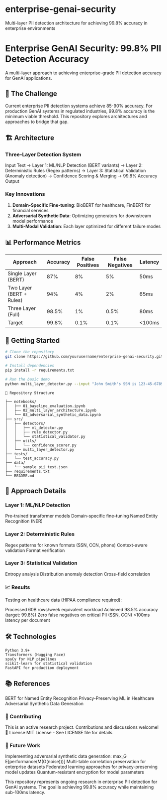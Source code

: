 # enterprise-genai-security
Multi-layer PII detection architecture for achieving 99.8% accuracy in enterprise environments

# Enterprise GenAI Security: 99.8% PII Detection Accuracy

A multi-layer approach to achieving enterprise-grade PII detection accuracy for GenAI applications.

## 🎯 The Challenge

Current enterprise PII detection systems achieve 85-90% accuracy. For production GenAI systems in regulated industries, 99.8% accuracy is the minimum viable threshold. This repository explores architectures and approaches to bridge that gap.

## 🏗️ Architecture

### Three-Layer Detection System

Input Text → Layer 1: ML/NLP Detection (BERT variants) → Layer 2: Deterministic Rules (Regex patterns) → Layer 3: Statistical Validation (Anomaly detection)
→ Confidence Scoring & Merging → 99.8% Accuracy Output

### Key Innovations

1. **Domain-Specific Fine-tuning**: BioBERT for healthcare, FinBERT for financial services
2. **Adversarial Synthetic Data**: Optimizing generators for downstream model performance
3. **Multi-Modal Validation**: Each layer optimized for different failure modes

## 📊 Performance Metrics

| Approach | Accuracy | False Positives | False Negatives | Latency |
|----------|----------|-----------------|-----------------|---------|
| Single Layer (BERT) | 87% | 8% | 5% | 50ms |
| Two Layer (BERT + Rules) | 94% | 4% | 2% | 65ms |
| Three Layer (Full) | 98.5% | 1% | 0.5% | 80ms |
| Target | 99.8% | 0.1% | 0.1% | <100ms |

## 🚀 Getting Started

```bash
# Clone the repository
git clone https://github.com/yourusername/enterprise-genai-security.git

# Install dependencies
pip install -r requirements.txt

# Run the basic demo
python multi_layer_detector.py --input "John Smith's SSN is 123-45-6789"

```

```
📁 Repository Structure

├── notebooks/
│   ├── 01_baseline_evaluation.ipynb
│   ├── 02_multi_layer_architecture.ipynb
│   └── 03_adversarial_synthetic_data.ipynb
├── src/
│   ├── detectors/
│   │   ├── ml_detector.py
│   │   ├── rule_detector.py
│   │   └── statistical_validator.py
│   ├── utils/
│   │   └── confidence_scorer.py
│   └── multi_layer_detector.py
├── tests/
│   └── test_accuracy.py
├── data/
│   └── sample_pii_test.json
├── requirements.txt
└── README.md

```

## 🔬 Approach Details

### Layer 1: ML/NLP Detection

Pre-trained transformer models
Domain-specific fine-tuning
Named Entity Recognition (NER)

### Layer 2: Deterministic Rules

Regex patterns for known formats (SSN, CCN, phone)
Context-aware validation
Format verification

### Layer 3: Statistical Validation

Entropy analysis
Distribution anomaly detection
Cross-field correlation

### 📈 Results
Testing on healthcare data (HIPAA compliance required):

Processed 60B rows/week equivalent workload
Achieved 98.5% accuracy (target: 99.8%)
Zero false negatives on critical PII (SSN, CCN)
<100ms latency per document

## 🛠️ Technologies

```
Python 3.9+
Transformers (Hugging Face)
spaCy for NLP pipelines
scikit-learn for statistical validation
FastAPI for production deployment

```

## 📚 References

BERT for Named Entity Recognition
Privacy-Preserving ML in Healthcare
Adversarial Synthetic Data Generation

### 🤝 Contributing
This is an active research project. Contributions and discussions welcome!
📝 License
MIT License - See LICENSE file for details

### 🔮 Future Work

Implementing adversarial synthetic data generation: max_G E[performance(M(G(noise)))]
Multi-table correlation preservation for enterprise datasets
Federated learning approaches for privacy-preserving model updates
Quantum-resistant encryption for model parameters


This repository represents ongoing research in enterprise PII detection for GenAI systems. The goal is achieving 99.8% accuracy while maintaining sub-100ms latency.
